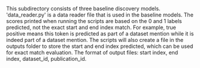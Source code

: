 This subdirectory consists of three baseline discovery models.
'data_reader.py' is a data reader file that is used in the baseline models.
The scores printed when running the scripts are based on the 0 and 1 labels predicted, not the exact start and end index match. For example, true positive means this token is predicted as part of a dataset mention while it is indeed part of a dataset mention.
The scripts will also create a file in the outputs folder to store the start and end index predicted, which can be used for exact match evaluation. 
The format of output files: start index, end index, dataset_id, publication_id.